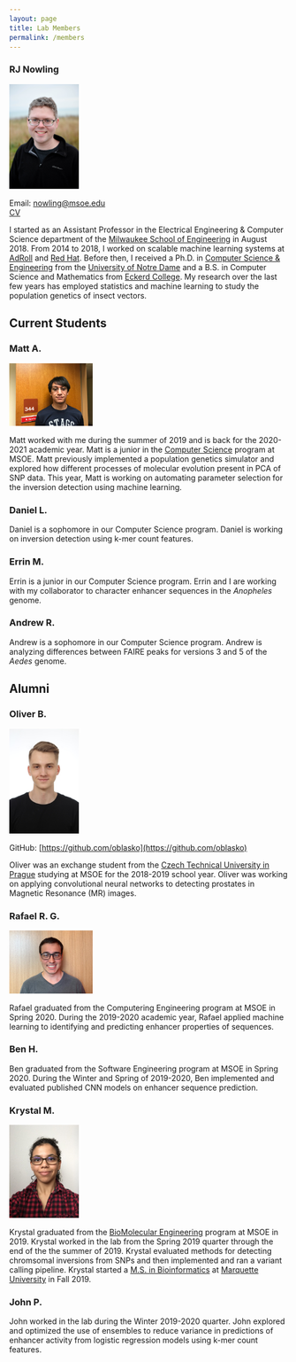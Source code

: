 ```yaml
---
layout: page
title: Lab Members
permalink: /members
---
```


### RJ Nowling

<img src="/images/photos/nowling.jpg" width="25%" height="25%" />

Email: nowling@msoe.edu<br />[CV](/static/rnowling_resume.pdf)

I started as an Assistant Professor in the Electrical Engineering & Computer Science department of the [Milwaukee School of Engineering](https://www.msoe.edu) in August 2018.  From 2014 to 2018, I worked on scalable machine learning systems at [AdRoll](http://www.adroll.com/) and [Red Hat](http://www.redhat.com/). Before then, I received a Ph.D. in [Computer Science & Engineering](http://cse.nd.edu/) from the [University of Notre Dame](http://www.nd.edu) and a B.S. in Computer Science and Mathematics from [Eckerd College](http://www.eckerd.edu).  My research over the last few years has employed statistics and machine learning to study the population genetics of insect vectors.

## Current Students

### Matt A.
<img src="/images/photos/aleck.jpg" width="30%" height="30%" />

Matt worked with me during the summer of 2019 and is back for the 2020-2021 academic year.  Matt is a junior in the [Computer Science](https://www.msoe.edu/academics/undergraduate-degrees/engineering/computer-science/) program at MSOE.  Matt previously implemented a population genetics simulator and explored how different processes of molecular evolution present in PCA of SNP data.  This year, Matt is working on automating parameter selection for the inversion detection using machine learning.

### Daniel L.
Daniel is a sophomore in our Computer Science program.  Daniel is working on inversion detection using k-mer count features.


### Errin M.
Errin is a junior in our Computer Science program.  Errin and I are working with my collaborator to character enhancer sequences in the *Anopheles* genome.

### Andrew R.
Andrew is a sophomore in our Computer Science program.  Andrew is analyzing differences between FAIRE peaks for versions 3 and 5 of the *Aedes* genome.

## Alumni

### Oliver B.

<img src="/images/photos/blasko.jpg" width="25%" height="25%" />

GitHub: [https://github.com/oblasko](https://github.com/oblasko)

Oliver was an exchange student from the [Czech Technical University in Prague](https://www.cvut.cz/en) studying at MSOE for the 2018-2019 school year.  Oliver was working on applying convolutional neural networks to detecting prostates in Magnetic Resonance (MR) images.

### Rafael R. G.
<img src="/images/photos/rafael.jpg" width="30%" height="30%" />

Rafael graduated from the Computering Engineering program at MSOE in Spring 2020.  During the 2019-2020 academic year, Rafael applied machine learning to identifying and predicting enhancer properties of sequences.

### Ben H.

Ben graduated from the Software Engineering program at MSOE in Spring 2020.  During the Winter and Spring of 2019-2020, Ben implemented and evaluated published CNN models on enhancer sequence prediction.

### Krystal M.
<img src="/images/photos/manke.jpg" width="25%" height="25%" />

Krystal graduated from the [BioMolecular Engineering](https://www.msoe.edu/academics/undergraduate-degrees/engineering/biomolecular-engineering/) program at MSOE in 2019. Krystal worked in the lab from the Spring 2019 quarter through the end of the the summer of 2019. Krystal evaluated methods for detecting chromsomal inversions from SNPs and then implemented and ran a variant calling pipeline.  Krystal started a [M.S. in Bioinformatics](https://www.marquette.edu/grad/programs-bioinformatics.php) at [Marquette University](https://www.marquette.edu/) in Fall 2019.

### John P.
John worked in the lab during the Winter 2019-2020 quarter.  John explored and optimized the use of ensembles to reduce variance in predictions of enhancer activity from logistic regression models using k-mer count features.
